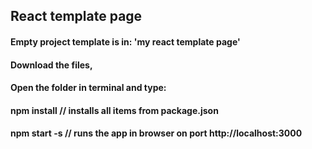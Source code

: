 ## React template page

#### Empty project template is in: 'my react template page'
#### Download the files,
#### Open the folder in terminal and type:
#### npm install // installs all items from package.json
#### npm start -s // runs the app in browser on port http://localhost:3000
